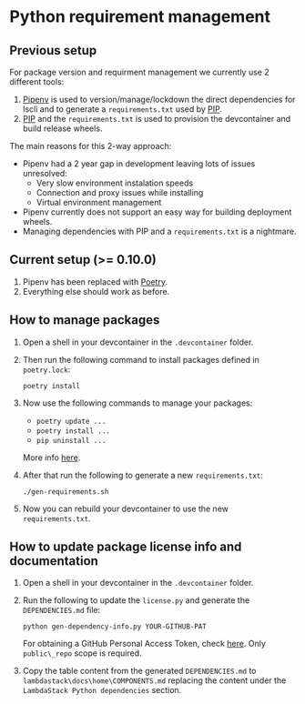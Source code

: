 # Python requirement management

## Previous setup

For package version and requirment management we currently use 2 different tools:

1. [Pipenv](https://github.com/pypa/pipenv) is used to version/manage/lockdown the direct dependencies for lscli and to generate a `requirements.txt` used by [PIP](https://pypi.org/project/pip/).
2. [PIP](https://pypi.org/project/pip/) and the `requirements.txt` is used to provision the devcontainer and build release wheels.

The main reasons for this 2-way approach:

- Pipenv had a 2 year gap in development leaving lots of issues unresolved:
  - Very slow environment instalation speeds
  - Connection and proxy issues while installing
  - Virtual environment management
- Pipenv currently does not support an easy way for building deployment wheels.
- Managing dependencies with PIP and a `requirements.txt` is a nightmare.

## Current setup (>= 0.10.0)

1. Pipenv has been replaced with [Poetry](https://github.com/python-poetry/poetry).
2. Everything else should work as before.

## How to manage packages

1. Open a shell in your devcontainer in the `.devcontainer` folder.

2. Then run the following command to install packages defined in `poetry.lock`:

    ```shell
    poetry install
    ```

3. Now use the following commands to manage your packages:

    - `poetry update ...`
    - `poetry install ...`
    - `pip uninstall ...`

    More info [here](https://python-poetry.org/docs/).

4. After that run the following to generate a new `requirements.txt`:

    ```shell
    ./gen-requirements.sh
    ```

5. Now you can rebuild your devcontainer to use the new `requirements.txt`.

## How to update package license info and documentation

1. Open a shell in your devcontainer in the `.devcontainer` folder.

2. Run the following to update the `license.py` and generate the `DEPENDENCIES.md` file:

    ```shell
    python gen-dependency-info.py YOUR-GITHUB-PAT
    ```

    For obtaining a GitHub Personal Access Token, check [here](https://help.github.com/en/github/authenticating-to-github/creating-a-personal-access-token-for-the-command-line).
    Only `public\_repo` scope is required.

3. Copy the table content from the generated `DEPENDENCIES.md` to `lambdastack\docs\home\COMPONENTS.md` replacing the content under the `LambdaStack Python dependencies` section.
